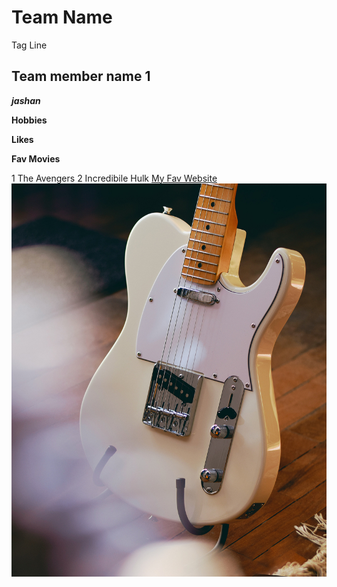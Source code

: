 
# Team  Name
Tag Line

## Team member name 1
***jashan***

**Hobbies**

**Likes**

**Fav Movies** 

1 The Avengers
2 Incredibile Hulk
[My Fav Website](https://www.amazon.ca)
![Fender Telecaster](images/tele.jpg)
<!--will this show up?-->
